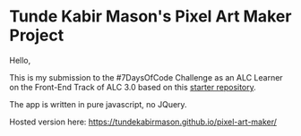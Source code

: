 # Tunde Kabir Mason's Pixel Art Maker Project

Hello,

This is my submission to the #7DaysOfCode Challenge as an ALC Learner on the Front-End Track of ALC 3.0 based on this [starter repository](https://github.com/udacity/project-pixel-art-maker-starter).

The app is written in pure javascript, no JQuery.

Hosted version here: https://tundekabirmason.github.io/pixel-art-maker/

